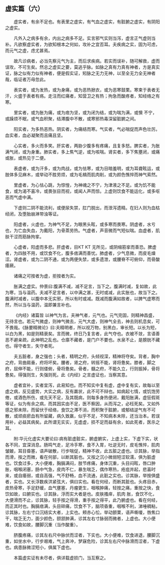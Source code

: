 ## 虚实篇（六）


&emsp;&emsp;虚实者，有余不足也。有表里之虚实，有气血之虚实，有脏腑之虚实，有阴阳之虚实。

&emsp;&emsp;凡外入之病多有余，内出之病多不足。实言邪气实则当泻，虚言正气虚则当补。凡欲察虚实者，为欲知根本之何如，攻补之宜否耳。夫疾病之实，固为可虑，而元气之虚，虑尤甚焉。

&emsp;&emsp;故凡诊病者，必当先察元气为主，而后求疾病。若实而误补，随可解救，虚而误攻，不可生矣。然总之虚实之要，莫逃乎脉。如脉之真有力真有神者，方是真实证，脉之似有力似有神者，便是假实证，矧脉之无力无神，以至全无力全无神者哉，临证者万毋忽此。

&emsp;&emsp;表实者，或为发热，或为身痛，或为恶热掀衣，或为恶寒鼓栗。寒束于表者无汗，火盛于表者有疡。走注而红痛者，知营卫之有热；拘急而酸疼者，知经络之有寒。

&emsp;&emsp;里实者，或为胀为痛，或为痞为坚，或为闭为结，或为喘为满，或懊 不宁，或躁烦不眠，或气血积聚，结滞腹中不散，或寒邪热毒深留脏腑之间。

&emsp;&emsp;阳实者，为多热恶热。阴实者，为痛结而寒。气实者，气必喘促而声色壮厉。血实者，血必凝聚而且痛且坚。

&emsp;&emsp;心实者，多火而多笑。肝实者，两胁少腹多有疼痛，且复多怒。脾实者，为胀满气闭，或为身重。肺实者，多上焦气逆，或为咳喘。肾实者，多下焦壅闭，或痛或胀，或热见于二便。

&emsp;&emsp;表虚者，或为汗多，或为肉战，或为怯寒，或为目暗羞明，或为耳聋眩运，或肢体多见麻木，或举动不胜劳烦，或为毛槁而肌肉削，或为颜色憔悴而神气索然。

&emsp;&emsp;里虚者，为心怯心跳，为惊惶，为神魂之不宁，为津液之不足。或为饥不能食，或为渴不喜冷，或畏张目而视，或闻人声而惊。上虚则饮食不能运化，或多呕恶而气虚中满。

&emsp;&emsp;下虚则二阴不能流利，或便尿失禁，肛门脱出，而泄泻遗精。在妇人则为血枯经闭，及堕胎崩淋带浊等证。

&emsp;&emsp;阳虚者，火虚也，为神气不足，为眼黑头眩，或多寒而畏寒。阴虚者，水亏也，为亡血失血，为戴阳，为骨蒸劳热。气虚者，声音微而气短似喘。血虚者，肌肤干涩而筋脉拘挛。

&emsp;&emsp;心虚者，阳虚而多悲。肝虚者，目KT KT 无所见，或阴缩筋挛而善恐。脾虚者，为四肢不用，或饮食不化，腹多痞满而善忧。肺虚者，少气息微，而皮毛燥涩。肾虚者，或为二阴不通，或为两便失禁，或多遗泄，或腰脊不可俯仰，而骨酸痿厥。

&emsp;&emsp;诸痛之可按者为虚，拒按者为实。

&emsp;&emsp;胀满之虚实。仲景曰∶腹满不减，减不足言，当下之。腹满时减，复如故，此为寒，当与温药。夫减不足言者，以中满之甚，无时或减，此实胀也，故当下之。腹满时减者，以腹中本无实邪，所以有时或减。既减而腹满如故者，以脾气虚寒而然，所以当与温药，温即兼言补也。

&emsp;&emsp;《内经》诸篇皆 以神气为言。夫神气者，元气也。元气完固，则精神昌盛，无待言也。若元气微虚，则神气微去，元气大虚，则神气全去，神去则机息矣，可不畏哉。《脉要精微论》曰∶夫精明者，所以视万物，别黑白，审长短。以长为短，以白为黑，如是则精衰矣。言而微，终日乃复言者，此气夺也。衣被不敛，言语善恶不避亲疏，此神明之乱也。仓廪不藏者，是门户不要也。水泉不止，是膀胱不藏也。得守者生，失守者死。

&emsp;&emsp;夫五脏者，身之强也；头者，精明之府，头倾视深，精神将夺矣。背者，胸中之府，背曲肩垂，府将坏矣。腰者，肾之府，转摇不能，肾将惫矣。膝者，脚之府，屈伸不能，行则偻俯，骨将惫矣。骨者，髓之府，不能久立，行则振掉，骨将惫矣。得强则生，失强则死。此《内经》之言虚证也，当察其意。

&emsp;&emsp;虚者宜补，实者宜泻，此易知也。而不知实中复有虚，虚中复有实，故每以至虚之病，反见盛势，大实之病，反有羸状，此不可不辩也。如病起七情，或饥饱劳倦，或酒色所伤，或先天不足，及其既病，则每多身热便闭，戴阳胀满，虚狂假斑等证，似为有余之病，而其因实由不足，医不察因，从而泻之，必枉死矣。又如外感之邪未除，而留伏于经络，食饮之滞不消，而积聚于脏腑，或郁结逆气有不可散，或顽痰瘀血有所留藏，病久致羸，似乎不足，不知病本未除，还当治本。若误用补，必益其病矣。此所谓无实实，无虚虚，损不足而益有余，如此死者，医杀之耳。

&emsp;&emsp;附∶华元化虚实大要论曰∶病有脏虚脏实，腑虚腑实，上虚上实，下虚下实，状各不同，宜深消息。肠鸣气走，足冷手寒，食不入胃，吐逆无时，皮毛憔悴，肌肉皱皴，耳目昏塞，语声破散，行步喘促，精神不收，此五脏之虚也。诊其脉，举指而滑，按之而微，看在何部，以断其脏也。又按之沉小微弱短涩软濡，俱为脏虚也。饮食过多，大小便难，胸膈满闷，肢节疼痛，身体沉重，头目闷眩，唇口肿胀，咽喉闭塞，肠中气急，皮肉不仁，暴生喘乏，偶作寒热，疮疽并起，悲喜时来，或自痿弱，或自高强，气不舒畅，血不流通，此脏之实也。诊其脉，举按俱盛者，实也。又长浮数疾洪紧弦大，俱曰实也。看在何经，而断其脏也。头疼目赤，皮热骨寒，手足舒缓，血气壅塞，丹瘤更生，咽喉肿痛，轻按之痛，重按之快，食饮如故，曰腑实也。诊其脉，浮而实大者是也。皮肤搔痒，肌肉 胀，食饮不化，大便滑而不止，诊其脉，轻手按之得滑，重手按之得平，此乃腑虚也。看在何经，而正其时也。胸膈痞满，头目碎痛，饮食不下，脑项昏重，咽喉不利，涕唾稠粘，诊其脉，左右寸口沉结实大者，上实也。颊赤心忪，举动颤栗，语声嘶嗄，唇焦口干，喘乏无力，面少颜色，颐颔肿满，诊其左右寸脉弱而微者，上虚也。大小便难，饮食如故，腰脚沉重（当作酸重）。

&emsp;&emsp;脐腹疼痛，诊其左右尺中脉伏而涩者，下实也。大小便难，饮食进退，腰脚沉重，如坐水中，行步艰难，气上奔冲，梦寐危险，诊其左右尺中脉滑而涩者，下虚也。病患脉微涩短小，俱属下虚也。

&emsp;&emsp;本篇虚实证有未尽者，俱详载虚损门，当互察之。


